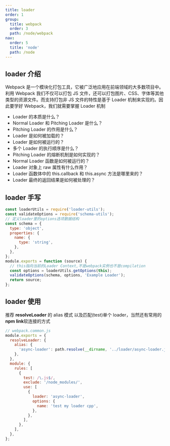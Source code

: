```yaml
---
title: loader
order: 1
group:
  title: webpack
  order: 3
  path: /node/webpack
nav:
  order: 5
  title: 'node'
  path: /node
---
```


## loader 介绍

Webpack 是一个模块化打包工具，它被广泛地应用在前端领域的大多数项目中。利用 Webpack 我们不仅可以打包 JS 文件，还可以打包图片、CSS、字体等其他类型的资源文件。而支持打包非 JS 文件的特性是基于 Loader 机制来实现的。因此要学好 Webpack，我们就需要掌握 Loader 机制

- Loader 的本质是什么？
- Normal Loader 和 Pitching Loader 是什么？
- Pitching Loader 的作用是什么？
- Loader 是如何被加载的？
- Loader 是如何被运行的？
- 多个 Loader 的执行顺序是什么？
- Pitching Loader 的熔断机制是如何实现的？
- Normal Loader 函数是如何被运行的？
- Loader 对象上 raw 属性有什么作用？
- Loader 函数体中的 this.callback 和 this.async 方法是哪里来的？
- Loader 最终的返回结果是如何被处理的？

## loader 手写

```js
const loaderUtils = require('loader-utils');
const validateOptions = require('schema-utils');
// 定义loader里的options选项数据结构
const schema = {
  type: 'object',
  properties: {
    name: {
      type: 'string',
    },
  },
};
module.exports = function (source) {
  // this指向当前的Loader Context,不是webpack实例也不是compilation
  const options = loaderUtils.getOptions(this);
  validateOptions(schema, options, 'Example Loader');
  return source;
};
```

## loader 使用

推荐 **resolveLoader** 的 alias 模式 以及匹配(test)单个 loader，当然还有常用的**npm link**软连接的方式

```js
// webpack.common.js
module.exports = {
  resolveLoader: {
    alias: {
      'async-loader': path.resolve(__dirname, '../loader/async-loader.js'),
    },
  },
  module: {
    rules: [
      {
        test: /\.js$/,
        exclude: '/node_modules/',
        use: [
          {
            loader: 'async-loader',
            options: {
              name: 'test my loader cpp',
            },
          },
        ],
      },
    ],
  },
};
```
